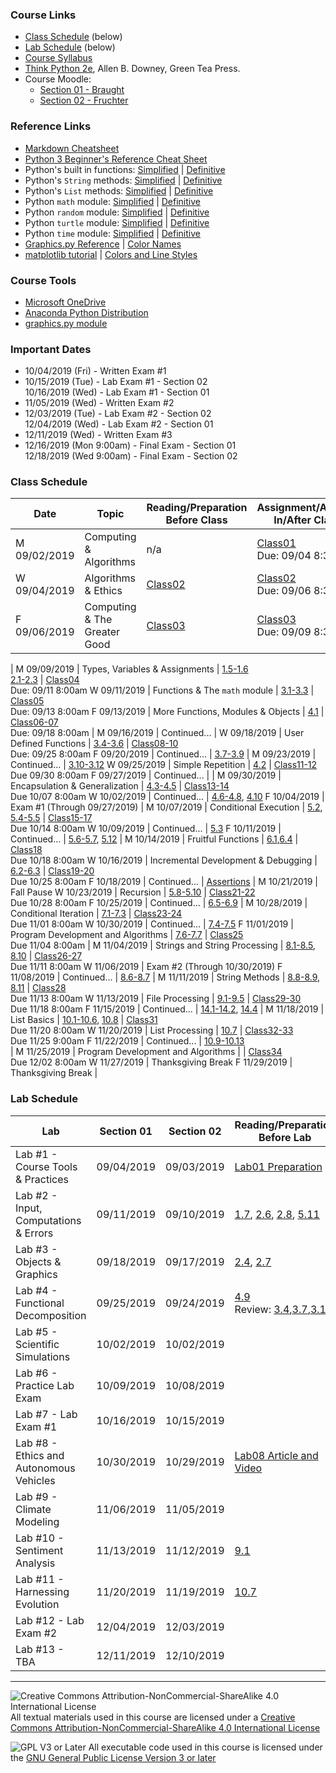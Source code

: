 ### Course Links

- [Class Schedule](#class-schedule) (below)
- [Lab Schedule](#lab-schedule) (below)
- [Course Syllabus](./syllabus.md)
- [Think Python 2e](https://greenteapress.com/wp/think-python-2e/), Allen B. Downey, Green Tea Press.
- Course Moodle:
  - [Section 01 - Braught](https://lms.dickinson.edu/course/view.php?id=41022)
  - [Section 02 - Fruchter](https://lms.dickinson.edu/course/view.php?id=41021)

### Reference Links

- [Markdown Cheatsheet](https://github.com/adam-p/markdown-here/wiki/Markdown-Here-Cheatsheet)
- [Python 3 Beginner's Reference Cheat Sheet](http://sixthresearcher.com/wp-content/uploads/2016/12/Python3_reference_cheat_sheet.pdf)
- Python's built in functions: [Simplified](https://www.w3schools.com/python/python_ref_functions.asp) \| [Definitive](https://docs.python.org/3/library/functions.html)
- Python's `String` methods: [Simplified](https://www.w3schools.com/python/python_ref_string.asp) \| [Definitive](https://docs.python.org/3/library/string.html)
- Python's `List` methods: [Simplified](https://www.programiz.com/python-programming/methods/list) \| [Definitive](https://docs.python.org/3/tutorial/datastructures.html)
- Python `math` module: [Simplified](https://www.programiz.com/python-programming/modules/math) \| [Definitive](https://docs.python.org/3/library/math.html)
- Python `random` module: [Simplified](https://www.programiz.com/python-programming/modules/random) \| [Definitive](https://docs.python.org/3/library/random.html)  
- Python `turtle` module: [Simplified](http://web.cecs.pdx.edu/~lmd/cs161/turtle-excerpt.htm) \| [Definitive](https://docs.python.org/3/library/turtle.html)
- Python `time` module: [Simplified](https://www.programiz.com/python-programming/time) \| [Definitive](https://docs.python.org/3/library/time.html)
- [Graphics.py Reference](https://mcsp.wartburg.edu/zelle/python/graphics/graphics.pdf) \| [Color Names](https://www.w3schools.com/colors/colors_x11.asp)
- [matplotlib tutorial](https://matplotlib.org/tutorials/introductory/pyplot.html) \| [Colors and Line Styles](https://matplotlib.org/2.1.2/api/_as_gen/matplotlib.pyplot.plot.html)

### Course Tools

- [Microsoft OneDrive](https://onedrive.live.com/about/en-us/download/)
- [Anaconda Python Distribution](https://www.anaconda.com/distribution/)
- [graphics.py module](https://mcsp.wartburg.edu/zelle/python/graphics.py)

### Important Dates

- 10/04/2019 (Fri) - Written Exam #1
- 10/15/2019 (Tue) - Lab Exam #1 - Section 02  
  10/16/2019 (Wed) - Lab Exam #1 - Section 01
- 11/05/2019 (Wed) - Written Exam #2
- 12/03/2019 (Tue) - Lab Exam #2 - Section 02  
  12/04/2019 (Wed) - Lab Exam #2 - Section 01
- 12/11/2019 (Wed) - Written Exam #3
- 12/16/2019 (Mon 9:00am) - Final Exam - Section 01  
  12/18/2019 (Wed 9:00am) - Final Exam - Section 02

### Class Schedule

Date          | Topic                                   | Reading/Preparation<br>Before Class   | Assignment/Activity<br>In/After Class
---           | ---                                     | ---                                   | ---
M 09/02/2019  | Computing & Algorithms                  | n/a                                   | [Class01](./classes/class01.pdf)<br>Due: 09/04 8:30am
W 09/04/2019  | Algorithms & Ethics                     | [Class02](./classes/class02.md)       | [Class02](./classes/class02.pdf)<br>Due: 09/06 8:30am
F 09/06/2019  | Computing & The Greater Good            | [Class03](./classes/class03.md)       | [Class03](./classes/class03.pdf)<br>Due: 09/09 8:30am
|
M 09/09/2019  | Types, Variables & Assignments          | [1.5-1.6]<br>[2.1-2.3]                | [Class04]<br>Due: 09/11 8:00am
W 09/11/2019  | Functions & The `math` module           | [3.1-3.3]                             | [Class05]<br>Due: 09/13 8:00am
F 09/13/2019  | More Functions, Modules & Objects       | [4.1]                                 | [Class06-07]<br>Due: 09/18 8:00am
|
M 09/16/2019  | Continued...                            |
W 09/18/2019  | User Defined Functions                  | [3.4-3.6]                             | [Class08-10]<br>Due: 09/25 8:00am
F 09/20/2019  | Continued...                            | [3.7-3.9]
|
M 09/23/2019  | Continued...                            | [3.10-3.12]
W 09/25/2019  | Simple Repetition                       | [4.2]                                 | [Class11-12]<br>Due 09/30 8:00am
F 09/27/2019  | Continued...                            |
|
M 09/30/2019  | Encapsulation & Generalization          | [4.3-4.5]                             | [Class13-14]<br>Due 10/07 8:00am
W 10/02/2019  | Continued...                            | [4.6-4.8], [4.10]
F 10/04/2019  | Exam #1 (Through 09/27/2019)
|
M 10/07/2019  | Conditional Execution                   | [5.2], [5.4-5.5]                      | [Class15-17]<br>Due 10/14 8:00am
W 10/09/2019  | Continued...                            | [5.3]
F 10/11/2019  | Continued...                            | [5.6-5.7], [5.12]
|
M 10/14/2019  | Fruitful Functions                      | [6.1],[6.4]                           | [Class18]<br>Due 10/18 8:00am
W 10/16/2019  | Incremental Development & Debugging     | [6.2-6.3]                             | [Class19-20]<br>Due 10/25 8:00am
F 10/18/2019  | Continued...                            | [Assertions]
|
M 10/21/2019  | Fall Pause
W 10/23/2019  | Recursion                               | [5.8-5.10]                            | [Class21-22]<br>Due 10/28 8:00am
F 10/25/2019  | Continued...                            | [6.5-6.9]
|
M 10/28/2019  | Conditional Iteration                   | [7.1-7.3]                             | [Class23-24]<br>Due 11/01 8:00am
W 10/30/2019  | Continued...                            | [7.4-7.5]
F 11/01/2019  | Program Development and Algorithms      | [7.6-7.7]                             | [Class25]<br>Due 11/04 8:00am
|
M 11/04/2019  | Strings and String Processing           | [8.1-8.5], [8.10]                     | [Class26-27]<br>Due 11/11 8:00am
W 11/06/2019  | Exam #2 (Through 10/30/2019)
F 11/08/2019  | Continued...                            | [8.6-8.7]
|
M 11/11/2019  | String Methods                          | [8.8-8.9], [8.11]                     | [Class28]<br>Due 11/13 8:00am
W 11/13/2019  | File Processing                         | [9.1-9.5]                             | [Class29-30]<br>Due 11/18 8:00am
F 11/15/2019  | Continued...                            | [14.1-14.2], [14.4]
|
M 11/18/2019  | List Basics                             | [10.1-10.6], [10.8]                   | [Class31]<br>Due 11/20 8:00am
W 11/20/2019  | List Processing                         | [10.7]                                | [Class32-33]<br>Due 11/25 9:00am
F 11/22/2019  | Continued...                            | [10.9-10.13]                          
|
M 11/25/2019  | Program Development and Algorithms      |                                       | [Class34]<br>Due 12/02 8:00am
W 11/27/2019  | Thanksgiving Break
F 11/29/2019  | Thanksgiving Break
|

[Class04]: https://github.com/dickinson-comp130/Class04/archive/f19.zip
[1.5-1.6]: http://greenteapress.com/thinkpython2/html/thinkpython2002.html#sec10
[2.1-2.3]: http://greenteapress.com/thinkpython2/html/thinkpython2003.html

[Class05]: https://github.com/dickinson-comp130/Class05/archive/f19.zip
[3.1-3.3]: http://greenteapress.com/thinkpython2/html/thinkpython2004.html

[Class06-07]: https://github.com/dickinson-comp130/Class06-07/archive/f19.zip
[4.1]: http://greenteapress.com/thinkpython2/html/thinkpython2005.html

[Class08-10]: https://github.com/dickinson-comp130/Class08-10/archive/f19.zip
[3.4-3.6]: http://greenteapress.com/thinkpython2/html/thinkpython2004.html#sec30
[3.7-3.9]: http://greenteapress.com/thinkpython2/html/thinkpython2004.html#sec33
[3.10-3.12]: http://greenteapress.com/thinkpython2/html/thinkpython2004.html#sec36

[Class11-12]: https://github.com/dickinson-comp130/Class11-12/archive/f19.zip
[4.2]: http://greenteapress.com/thinkpython2/html/thinkpython2005.html#sec43

[Class13-14]: https://github.com/dickinson-comp130/Class13-14/archive/f19.zip
[4.3-4.5]: http://greenteapress.com/thinkpython2/html/thinkpython2005.html#sec44
[4.6-4.8]: http://greenteapress.com/thinkpython2/html/thinkpython2005.html#sec47
[4.10]: http://greenteapress.com/thinkpython2/html/thinkpython2005.html#sec51

[Class15-17]: https://github.com/dickinson-comp130/Class15-17/archive/f19.zip
[5.2]: http://greenteapress.com/thinkpython2/html/thinkpython2006.html#sec56
[5.4-5.5]: http://greenteapress.com/thinkpython2/html/thinkpython2006.html#sec58
[5.3]: http://greenteapress.com/thinkpython2/html/thinkpython2006.html#sec57
[5.6-5.7]: http://greenteapress.com/thinkpython2/html/thinkpython2006.html#sec60
[5.12]: http://greenteapress.com/thinkpython2/html/thinkpython2006.html#sec66

[Class18]: https://github.com/dickinson-comp130/Class18/archive/f19.zip
[6.1]: http://greenteapress.com/thinkpython2/html/thinkpython2007.html
[6.4]: http://greenteapress.com/thinkpython2/html/thinkpython2007.html#sec73

[Class19-20]: https://github.com/dickinson-comp130/Class19-20/archive/f19.zip
[6.2-6.3]: http://greenteapress.com/thinkpython2/html/thinkpython2007.html#sec71
[Assertions]: https://medium.com/better-programming/an-intro-to-python-assert-statements-bdd45834d303

[Class21-22]: https://github.com/dickinson-comp130/Class21-22/archive/f19.zip
[5.8-5.10]: http://greenteapress.com/thinkpython2/html/thinkpython2006.html#sec62
[6.5-6.9]: http://greenteapress.com/thinkpython2/html/thinkpython2007.html#sec74

[Class23-24]: https://github.com/dickinson-comp130/Class23-24/archive/f19.zip
[7.1-7.3]: http://greenteapress.com/thinkpython2/html/thinkpython2008.html
[7.4-7.5]: http://greenteapress.com/thinkpython2/html/thinkpython2008.html#sec85

[Class25]: https://github.com/dickinson-comp130/Class25/archive/f19.zip
[7.6-7.7]: http://greenteapress.com/thinkpython2/html/thinkpython2008.html#sec87

[Class26-27]: https://github.com/dickinson-comp130/Class26-27/archive/f19.zip
[8.1-8.5]: http://greenteapress.com/thinkpython2/html/thinkpython2009.html
[8.10]: http://greenteapress.com/thinkpython2/html/thinkpython2009.html#sec101
[8.6-8.7]: http://greenteapress.com/thinkpython2/html/thinkpython2009.html#sec97

[Class28]: https://github.com/dickinson-comp130/Class28/archive/f19.zip
[8.8-8.9]: http://greenteapress.com/thinkpython2/html/thinkpython2009.html#sec99
[8.11]: http://greenteapress.com/thinkpython2/html/thinkpython2009.html#sec102

[Class29-30]: https://github.com/dickinson-comp130/Class29-30/archive/f19.zip
[9.1-9.5]: http://greenteapress.com/thinkpython2/html/thinkpython2010.html
[14.1-14.2]: http://greenteapress.com/thinkpython2/html/thinkpython2015.html
[14.4]: http://greenteapress.com/thinkpython2/html/thinkpython2015.html#sec168

[Class31]: https://github.com/dickinson-comp130/Class31/archive/f19.zip
[10.1-10.6]: http://greenteapress.com/thinkpython2/html/thinkpython2011.html
[10.8]: http://greenteapress.com/thinkpython2/html/thinkpython2011.html#sec121

[Class32-33]: https://github.com/dickinson-comp130/Class32-33/archive/f19.zip
[10.7]: http://greenteapress.com/thinkpython2/html/thinkpython2011.html#sec120
[10.9-10.13]: http://greenteapress.com/thinkpython2/html/thinkpython2011.html#sec122

[Class34]: https://github.com/dickinson-comp130/Class34/archive/f19.zip

### Lab Schedule

Lab                                     | Section 01 | Section 02 | Reading/Preparation<br>Before Lab   |Assignment<br>In/After Lab
---                                     | ---        | ---        | ---                                 | ---
Lab #1 - Course Tools & Practices       | 09/04/2019 | 09/03/2019 | [Lab01 Preparation](labs/lab01.md)  | [Lab01]
Lab #2 - Input, Computations & Errors   | 09/11/2019 | 09/10/2019 | [1.7], [2.6], [2.8], [5.11]         | [Lab02]
Lab #3 - Objects & Graphics             | 09/18/2019 | 09/17/2019 | [2.4], [2.7]                        | [Lab03]
Lab #4 - Functional Decomposition       | 09/25/2019 | 09/24/2019 | [4.9]<br>Review: [3.4],[3.7],[3.11] | [Lab04]
Lab #5 - Scientific Simulations         | 10/02/2019 | 10/02/2019 |                                     | [Lab05]
Lab #6 - Practice Lab Exam              | 10/09/2019 | 10/08/2019 |                                     | [Lab06]
Lab #7 - Lab Exam #1                    | 10/16/2019 | 10/15/2019 |                                     | [Lab07]
Lab #8 - Ethics and Autonomous Vehicles | 10/30/2019 | 10/29/2019 | [Lab08 Article and Video]           | [Lab08]
Lab #9 - Climate Modeling               | 11/06/2019 | 11/05/2019 |                                     | [Lab09]
Lab #10 - Sentiment Analysis            | 11/13/2019 | 11/12/2019 | [9.1]                               | [Lab10]
Lab #11 - Harnessing Evolution          | 11/20/2019 | 11/19/2019 | [10.7]                              | [Lab11]
Lab #12 - Lab Exam #2                   | 12/04/2019 | 12/03/2019 |                                     | Lab12
Lab #13 - TBA                           | 12/11/2019 | 12/10/2019 |                                     | Lab13

[Lab01]: https://github.com/dickinson-comp130/Lab01/archive/f19.zip

[Lab02]: https://github.com/dickinson-comp130/Lab02/archive/f19.zip
[1.7]: http://greenteapress.com/thinkpython2/html/thinkpython2002.html#sec12
[2.6]: http://greenteapress.com/thinkpython2/html/thinkpython2003.html#sec21
[2.8]: http://greenteapress.com/thinkpython2/html/thinkpython2003.html#sec23
[5.11]: http://greenteapress.com/thinkpython2/html/thinkpython2006.html#sec65

[Lab03]: https://github.com/dickinson-comp130/Lab03/archive/f19.zip
[2.4]: http://greenteapress.com/thinkpython2/html/thinkpython2003.html#sec19
[2.7]: http://greenteapress.com/thinkpython2/html/thinkpython2003.html#sec22

[Lab04]: https://github.com/dickinson-comp130/Lab04/archive/f19.zip
[3.4]: http://greenteapress.com/thinkpython2/html/thinkpython2004.html#sec30
[3.7]: http://greenteapress.com/thinkpython2/html/thinkpython2004.html#sec33
[3.11]: http://greenteapress.com/thinkpython2/html/thinkpython2004.html#sec37
[4.9]: http://greenteapress.com/thinkpython2/html/thinkpython2005.html#sec50

[Lab05]: https://github.com/dickinson-comp130/Lab05/archive/f19.zip

[Lab06]: https://github.com/dickinson-comp130/Lab06/archive/f19.zip

[Lab07]: https://github.com/dickinson-comp130/Lab07/archive/f19.zip

[Lab08]: https://github.com/dickinson-comp130/Lab08/archive/f19.zip
[Lab08 Article and Video]: https://www.nytimes.com/2016/06/24/technology/should-your-driverless-car-hit-a-pedestrian-to-save-your-life.html

[Lab09]: https://github.com/dickinson-comp130/Lab09/archive/f19.zip

[Lab10]: https://github.com/dickinson-comp130/Lab10/archive/f19.zip
[9.1]: http://greenteapress.com/thinkpython2/html/thinkpython2010.html

[Lab11]: https://github.com/dickinson-comp130/Lab11/archive/f19.zip
[10.7]: http://greenteapress.com/thinkpython2/html/thinkpython2011.html#sec120
___
![Creative Commons Attribution-NonCommercial-ShareAlike 4.0 International License](https://i.creativecommons.org/l/by-nc-sa/4.0/88x31.png "Creative Commons Attribution-NonCommercial-ShareAlike 4.0 International License") All textual materials used in this course are licensed under a [Creative Commons Attribution-NonCommercial-ShareAlike 4.0 International License](http://creativecommons.org/licenses/by-nc-sa/4.0/)

![GPL V3 or Later](https://www.gnu.org/graphics/gplv3-or-later-sm.png "GPL V3 or later") All executable code used in this course is licensed under the [GNU General Public License Version 3 or later](https://www.gnu.org/licenses/gpl.txt)
